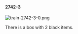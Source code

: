 #### 2742-3
![train-2742-3-0.png](https://github.com/lil-lab/nlvr/raw/master/nlvr/train/images/50/train-2742-3-0.png "train-2742-3-0.png")

There is a box with 2 black items.
